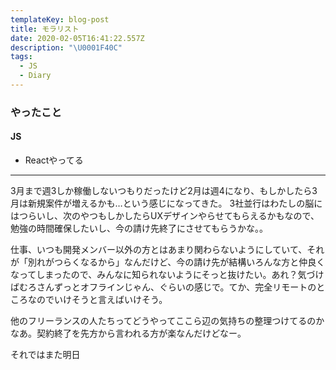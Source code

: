 ```yaml
---
templateKey: blog-post
title: モラリスト
date: 2020-02-05T16:41:22.557Z
description: "\U0001F40C"
tags:
  - JS
  - Diary
---
```

### やったこと

#### JS

* Reactやってる

-------


3月まで週3しか稼働しないつもりだったけど2月は週4になり、もしかしたら3月は新規案件が増えるかも…という感じになってきた。
3社並行はわたしの脳にはつらいし、次のやつもしかしたらUXデザインやらせてもらえるかもなので、勉強の時間確保したいし、今の請け先終了にさせてもらうかな。。


仕事、いつも開発メンバー以外の方とはあまり関わらないようにしていて、それが「別れがつらくなるから」なんだけど、今の請け先が結構いろんな方と仲良くなってしまったので、みんなに知られないようにそっと抜けたい。あれ？気づけばむろさんずっとオフラインじゃん、ぐらいの感じで。てか、完全リモートのところなのでいけそうと言えばいけそう。


他のフリーランスの人たちってどうやってここら辺の気持ちの整理つけてるのかなあ。契約終了を先方から言われる方が楽なんだけどなー。


それではまた明日

